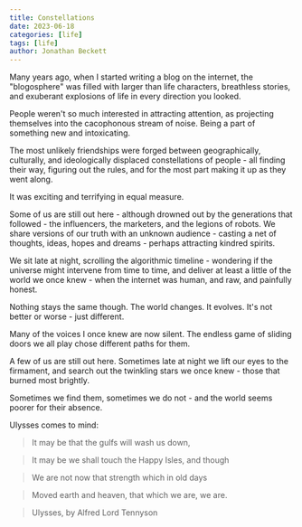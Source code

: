 ```yaml
---
title: Constellations
date: 2023-06-18
categories: [life]
tags: [life]
author: Jonathan Beckett
---
```


Many years ago, when I started writing a blog on the internet, the "blogosphere" was filled with larger than life characters, breathless stories, and exuberant explosions of life in every direction you looked.

People weren't so much interested in attracting attention, as projecting themselves into the cacophonous stream of noise. Being a part of something new and intoxicating.

The most unlikely friendships were forged between geographically, culturally, and ideologically displaced constellations of people - all finding their way, figuring out the rules, and for the most part making it up as they went along.

It was exciting and terrifying in equal measure.

Some of us are still out here - although drowned out by the generations that followed - the influencers, the marketers, and the legions of robots. We share versions of our truth with an unknown audience - casting a net of thoughts, ideas, hopes and dreams - perhaps attracting kindred spirits.

We sit late at night, scrolling the algorithmic timeline - wondering if the universe might intervene from time to time, and deliver at least a little of the world we once knew - when the internet was human, and raw, and painfully honest.

Nothing stays the same though. The world changes. It evolves. It's not better or worse - just different.

Many of the voices I once knew are now silent. The endless game of sliding doors we all play chose different paths for them.

A few of us are still out here. Sometimes late at night we lift our eyes to the firmament, and search out the twinkling stars we once knew - those that burned most brightly.

Sometimes we find them, sometimes we do not - and the world seems poorer for their absence.

Ulysses comes to mind:

> 

> It may be that the gulfs will wash us down,

> 

> 

> It may be we shall touch the Happy Isles, and though

> 

> 

> We are not now that strength which in old days

> 

> 

> Moved earth and heaven, that which we are, we are.

> 

> 

> Ulysses, by Alfred Lord Tennyson
